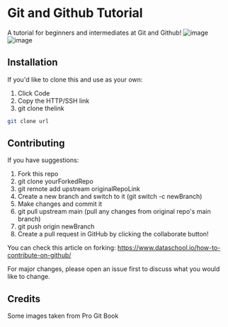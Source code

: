 # Git and Github Tutorial

A tutorial for beginners and intermediates at Git and Github!
![image](https://user-images.githubusercontent.com/19585239/128849641-8e60f119-d589-4286-b73d-aa3f32e6997c.png)
![image](https://user-images.githubusercontent.com/19585239/128849782-cc7b9728-5593-41e0-a52d-34e718f07e72.png)

## Installation

If you'd like to clone this and use as your own:
  1. Click Code
  2. Copy the HTTP/SSH link
  3. git clone thelink

```bash
git clone url
```

## Contributing

If you have suggestions:
  1. Fork this repo
  2. git clone yourForkedRepo
  3. git remote add upstream originalRepoLink
  4. Create a new branch and switch to it (git switch -c newBranch)
  5. Make changes and commit it
  6. git pull upstream main (pull any changes from original repo's main branch)
  7. git push origin newBranch
  8. Create a pull request in GitHub by clicking the collaborate button!

You can check this article on forking: https://www.dataschool.io/how-to-contribute-on-github/

For major changes, please open an issue first to discuss what you would like to change.

## Credits
Some images taken from Pro Git Book
